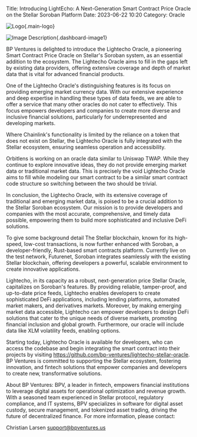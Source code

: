 Title: Introducing LightEcho: A Next-Generation Smart Contract Price Oracle on the Stellar Soroban Platform
Date: 2023-06-22 10:20
Category: Oracle

<link rel="stylesheet" href="/static/css/styles.css">

![Logo](/images/lightMode-lightecho-logo.dd70c7a3.svg 'Logo'){.main-logo}

![Image Description](/images/introducingLightEcho.729595b4.png){.dashboard-image1}

BP Ventures is delighted to introduce the Lightecho Oracle, a pioneering Smart Contract Price Oracle on Stellar's Soroban system, as an essential addition to the ecosystem. The Lightecho Oracle aims to fill in the gaps left by existing data providers, offering extensive coverage and depth of market data that is vital for advanced financial products.

One of the Lightecho Oracle's distinguishing features is its focus on providing emerging market currency data. With our extensive experience and deep expertise in handling these types of data feeds, we are able to offer a service that many other oracles do not cater to effectively. This focus empowers developers and companies to create more diverse and inclusive financial solutions, particularly for underrepresented and developing markets.

Where Chainlink's functionality is limited by the reliance on a token that does not exist on Stellar, the Lightecho Oracle is fully integrated with the Stellar ecosystem, ensuring seamless operation and accessibility.

Orbitlens is working on an oracle data similar to Uniswap TWAP. While they continue to explore innovative ideas, they do not provide emerging market data or traditional market data. This is precisely the void Lightecho Oracle aims to fill while modeling our smart contract to be a similar smart contract code structure so switching between the two should be trivial.

In conclusion, the Lightecho Oracle, with its extensive coverage of traditional and emerging market data, is poised to be a crucial addition to the Stellar Soroban ecosystem. Our mission is to provide developers and companies with the most accurate, comprehensive, and timely data possible, empowering them to build more sophisticated and inclusive DeFi solutions.

To give some background detail The Stellar blockchain, known for its high-speed, low-cost transactions, is now further enhanced with Soroban, a developer-friendly, Rust-based smart contracts platform. Currently live on the test network, Futurenet, Soroban integrates seamlessly with the existing Stellar blockchain, offering developers a powerful, scalable environment to create innovative applications.

Lightecho, in its capacity as a robust, next-generation price Stellar Oracle, capitalizes on Soroban's features. By providing reliable, tamper-proof, and up-to-date price feeds, Lightecho enables developers to create sophisticated DeFi applications, including lending platforms, automated market makers, and derivatives markets. Moreover, by making emerging market data accessible, Lightecho can empower developers to design DeFi solutions that cater to the unique needs of diverse markets, promoting financial inclusion and global growth. Furthermore, our oracle will include data like XLM volatility feeds, enabling options.

Starting today, Lightecho Oracle is available for developers, who can access the codebase and begin integrating the smart contract into their projects by visiting  https://github.com/bp-ventures/lightecho-stellar-oracle. BP Ventures is committed to supporting the Stellar ecosystem, fostering innovation, and fintech solutions that empower companies and developers to create new, transformative solutions.

About BP Ventures: BPV, a leader in fintech, empowers financial institutions to leverage digital assets for operational optimization and revenue growth. With a seasoned team experienced in Stellar protocol, regulatory compliance, and IT systems, BPV specializes in software for digital asset custody, secure management, and tokenized asset trading, driving the future of decentralized finance. For more information, please contact:

Christian Larsen
support@bpventures.us
